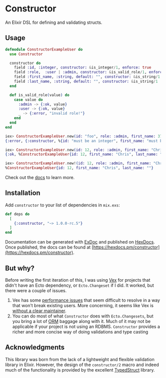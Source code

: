 # Constructor

An Elixir DSL for defining and validating structs.


## Usage

  ```elixir 
  defmodule ConstructorExampleUser do
    use Constructor

    constructor do
      field :id, :integer, constructor: &is_integer/1, enforce: true
      field :role,  :user | :admin, constructor: &is_valid_role/1, enforce: true
      field :first_name, :string, default: "", constructor: &is_string/1
      field :last_name, :string, default: "", constructor: &is_string/1
    end

    def is_valid_role(value) do
      case value do
        :admin -> {:ok, value}
        :user -> {:ok, value}
        _ -> {:error, "invalid role!"}
      end
    end
  end

  iex> ConstructorExampleUser.new(id: "foo", role: :admin, first_name: 37)
  {:error, {:constructor, %{id: "must be an integer", first_name: "must be an integer"}}}

  iex> ConstructorExampleUser.new(id: 12, role: :admin, first_name: "Chris")
  {:ok, %ConstructorExampleUser{id: 12, first_name: "Chris", last_name: ""}}

  iex> ConstructorExampleUser.new!(id: 12, role: :admin, first_name: "Chris")
  %ConstructorExampleUser{id: 12, first_name: "Chris", last_name: ""}
  ```

Check out the [docs](https://hexdocs.pm/constructor) to learn more.

## Installation

Add `constructor` to your list of dependencies in `mix.exs`:

```elixir
def deps do
  [
    {:constructor, "~> 1.0.0-rc.5"}
  ]
end
```

Documentation can be generated with [ExDoc](https://github.com/elixir-lang/ex_doc)
and published on [HexDocs](https://hexdocs.pm). Once published, the docs can
be found at [https://hexdocs.pm/constructor](https://hexdocs.pm/constructor).


## But why?

Before writing the first iteration of this, I was using [Vex](https://github.com/CargoSense/vex)
for projects that didn't have an Ecto dependency, or `Ecto.Changeset` if I did.
It worked, but there were a couple of issues.

1. Vex has some [performance issues](https://github.com/CargoSense/vex/pull/52)
   that seem difficult to resolve in a way that won't break existing users.
   More concerning, it seems like Vex is [without a clear maintainer](https://github.com/CargoSense/vex/issues/33). 
2. You can do most of what `Constructor` does with `Ecto.Changesets`, but you
   bring a lot of [ORM](https://en.wikipedia.org/wiki/Object-relational_mapping)
   baggage along with it. Much of it may not be applicable if your project is
   not using an RDBMS.
   `Constructor` provides a richer and more concise way of doing validations and
   type casting 

## Acknowledgments
This library was born from the lack of a lightweight and flexible validation library in Elixir.
However, the design of the `constructor/2` macro and indeed much of the functionality
is provided by the excellent [TypedStruct](https://github.com/ejpcmac/typed_struct) library.

